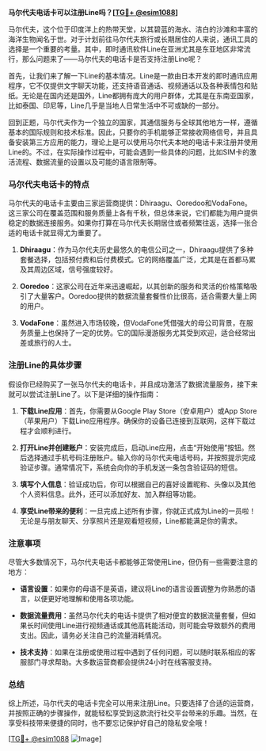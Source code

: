 **马尔代夫电话卡可以注册Line吗？[[TG💪+ @esim1088](https://t.me/s/esim1088)]**

马尔代夫，这个位于印度洋上的热带天堂，以其碧蓝的海水、洁白的沙滩和丰富的海洋生物闻名于世。对于计划前往马尔代夫旅行或长期居住的人来说，通讯工具的选择是一个重要的考量。其中，即时通讯软件Line在亚洲尤其是东亚地区非常流行，那么问题来了——马尔代夫的电话卡是否支持注册Line呢？

首先，让我们来了解一下Line的基本情况。Line是一款由日本开发的即时通讯应用程序，它不仅提供文字聊天功能，还支持语音通话、视频通话以及各种表情包和贴纸。无论是在国内还是国外，Line都拥有庞大的用户群体，尤其是在东南亚国家，比如泰国、印尼等，Line几乎是当地人日常生活中不可或缺的一部分。

回到正题，马尔代夫作为一个独立的国家，其通信服务与全球其他地方一样，遵循基本的国际规则和技术标准。因此，只要你的手机能够正常接收网络信号，并且具备安装第三方应用的能力，理论上是可以使用马尔代夫本地的电话卡来注册并使用Line的。不过，在实际操作过程中，可能会遇到一些具体的问题，比如SIM卡的激活流程、数据流量的设置以及可能的语言限制等。

### 马尔代夫电话卡的特点

马尔代夫的电话卡主要由三家运营商提供：Dhiraagu、Ooredoo和VodaFone。这三家公司在覆盖范围和服务质量上各有千秋，但总体来说，它们都能为用户提供稳定的数据连接服务。如果你打算在马尔代夫长期居住或者频繁往返，选择一张合适的电话卡就显得尤为重要了。

1. **Dhiraagu**：作为马尔代夫历史最悠久的电信公司之一，Dhiraagu提供了多种套餐选择，包括预付费和后付费模式。它的网络覆盖广泛，尤其是在首都马累及其周边区域，信号强度较好。
   
2. **Ooredoo**：这家公司在近年来迅速崛起，以其创新的服务和灵活的价格策略吸引了大量客户。Ooredoo提供的数据流量套餐性价比很高，适合需要大量上网的用户。

3. **VodaFone**：虽然进入市场较晚，但VodaFone凭借强大的母公司背景，在服务质量上也保持了一定的优势。它的国际漫游服务尤其受到欢迎，适合经常出差或旅行的人士。

### 注册Line的具体步骤

假设你已经购买了一张马尔代夫的电话卡，并且成功激活了数据流量服务，接下来就可以尝试注册Line了。以下是详细的操作指南：

1. **下载Line应用**：首先，你需要从Google Play Store（安卓用户）或App Store（苹果用户）下载Line应用程序。确保你的设备已连接到互联网，这样下载过程才会顺利进行。

2. **打开Line并创建账户**：安装完成后，启动Line应用，点击“开始使用”按钮。然后选择通过手机号码注册账户。输入你的马尔代夫电话号码，并按照提示完成验证步骤。通常情况下，系统会向你的手机发送一条包含验证码的短信。

3. **填写个人信息**：验证成功后，你可以根据自己的喜好设置昵称、头像以及其他个人资料信息。此外，还可以添加好友、加入群组等功能。

4. **享受Line带来的便利**：一旦完成上述所有步骤，你就正式成为Line的一员啦！无论是与朋友聊天、分享照片还是观看短视频，Line都能满足你的需求。

### 注意事项

尽管大多数情况下，马尔代夫电话卡都能够正常使用Line，但仍有一些需要注意的地方：

- **语言设置**：如果你的母语不是英语，建议将Line的语言设置调整为你熟悉的语言，以便更好地理解和使用各项功能。
  
- **数据流量费用**：虽然马尔代夫的电话卡提供了相对便宜的数据流量套餐，但如果长时间使用Line进行视频通话或其他高耗能活动，则可能会导致额外的费用支出。因此，请务必关注自己的流量消耗情况。

- **技术支持**：如果在注册或使用过程中遇到了任何问题，可以随时联系相应的客服部门寻求帮助。大多数运营商都会提供24小时在线客服支持。

### 总结

综上所述，马尔代夫的电话卡完全可以用来注册Line。只要选择了合适的运营商，并按照正确的步骤操作，就能轻松享受到这款流行社交平台带来的乐趣。当然，在享受科技带来便捷的同时，也不要忘记保护好自己的隐私安全哦！

[[TG💪+ @esim1088](https://t.me/s/esim1088) ![Image](https://i.postimg.cc/4NQfJmqS/Snipaste-2025-05-13-00-14-12.png)]